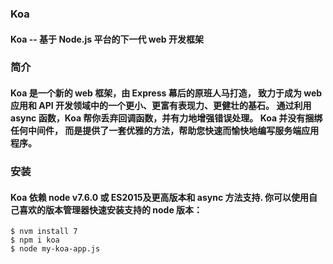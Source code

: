 ### Koa

#### Koa -- 基于 Node.js 平台的下一代 web 开发框架

### 简介

#### Koa 是一个新的 web 框架，由 Express 幕后的原班人马打造， 致力于成为 web 应用和 API 开发领域中的一个更小、更富有表现力、更健壮的基石。 通过利用 async 函数，Koa 帮你丢弃回调函数，并有力地增强错误处理。 Koa 并没有捆绑任何中间件， 而是提供了一套优雅的方法，帮助您快速而愉快地编写服务端应用程序。

### 安装

#### Koa 依赖 node v7.6.0 或 ES2015及更高版本和 async 方法支持. 你可以使用自己喜欢的版本管理器快速安装支持的 node 版本：

``` 
$ nvm install 7
$ npm i koa
$ node my-koa-app.js
```

